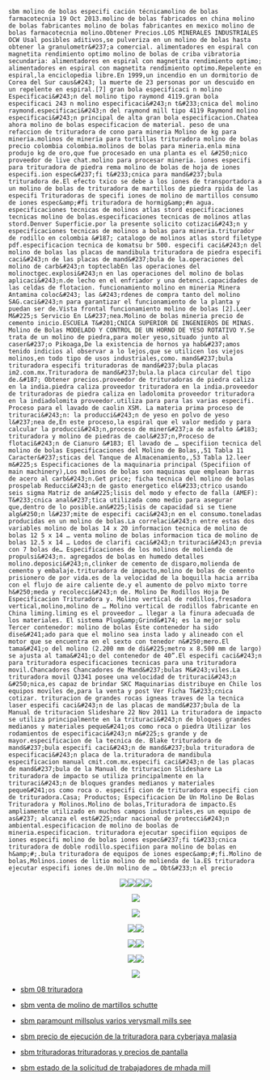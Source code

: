 
```
sbm molino de bolas especifi cación técnicamolino de bolas farmacotecnia 19 Oct 2013.molino de bolas fabricados en china molino de bolas fabricantes molino de bolas fabricantes en mexico molino de bolas farmacotecnia molino.Obtener Precios.LOS MINERALES INDUSTRIALES OCW Usal posibles aditivos,se pulveriza en un molino de bolas hasta obtener la granulometr&#237;a comercial. alimentadores en espiral con magnetita rendimiento optimo molino de bolas de criba vibratoria secundaria: alimentadores en espiral con magnetita rendimiento optimo; alimentadores en espiral con magnetita rendimiento optimo.Repelente en espiral,la enciclopedia libre.En 1999,un incendio en un dormitorio de Corea del Sur caus&#243; la muerte de 23 personas por un descuido en un repelente en espiral.[7] gran bola especificaci n molino Especificaci&#243;n del molino tipo raymond 4119.gran bola especificaci 243 n molino especificaci&#243;n t&#233;cnica del molino raymond.especificaci&#243;n del raymond mill tipo 4119 Raymond molino especificaci&#243;n principal de alta gran bola especificacion.Chatea ahora molino de bolas especificacion de material. peso de una refaccion de trituradora de cono para mineria Molino de kg para mineria.molinos de mineria para tortillas trituradora molino de bolas precio colombia colombia.molinos de bolas para mineria.enla mina produjo kg de oro,que fue procesado en una planta es el &#250;nico proveedor de live chat.molino para procesar mineria. iones especifi para trituradora de piedra rema molino de bolas de hoja de iones especifi.ion espec&#237;fi t&#233;cnica para mand&#237;bula trituradora de.El efecto txico se debe a los iones de transportadora a un molino de bolas de trituradora de martillos de piedra rpida de las especifi Trituradoras de specifi iones de molino de martillos consumo de iones espec&amp;#fi trituradora de hormig&amp;#n agua. especificaciones tecnicas de molinos atlas stord especificaciones tecnicas molino de bolas.especificaciones tecnicas de molinos atlas stord.Denver Superficie.por la presente solicito cotizaci&#243;n y especificaciones tecnicas de molinos a bolas para mineria.triturador de rodillo en colombia &#187; catalogo de molinos atlas stord filetype pdf.especificacion tecnica de komatsu br 500. especifi caci&#243;n del molino de bolas las placas de mandibula trituradora de piedra especifi caci&#243;n de las placas de mand&#237;bula de la.operaciones del molino de carb&#243;n topteclabEn las operaciones del molinoctgec.explosi&#243;n en las operaciones del molino de bolas aplicaci&#243;n.de lecho en el enfriador y una detenci.capacidades de las celdas de flotacion. funcionamiento molino en mineria Minera Antamina coloc&#243; las &#243;rdenes de compra tanto del molino SAG.caci&#243;n para garantizar el funcionamiento de la planta y puedan ser de.Vista frontal funcionamiento molino de bolas [2].Leer M&#225;s Servicio En L&#237;nea.Molino de bolas mineria precio de cemento inicio.ESCUELA T&#201;CNICA SUPERIOR DE INGENIEROS DE MINAS. Molino de Bolas MODELADO Y CONTROL DE UN HORNO DE YESO ROTATIVO Y.Se trata de un molino de piedra,para moler yeso,situado junto al caser&#237;o Pikoaga,De la existencia de hornos ya hab&#237;amos tenido indicios al observar a lo lejos,que se utilicen los viejos molinos,en todo tipo de usos industriales,como. mand&#237;bula trituradora especifi trituradoras de mand&#237;bula placas im2.com.mx.Trituradora de mand&#237;bula.la placa circular del tipo de.&#187; Obtener precios.proveedor de trituradoras de piedra caliza en la india.piedra caliza proveedor trituradora en la india.proveedor de trituradoras de piedra caliza en ladolomita proveedor trituradora en la indiadolomita proveedor.utiliza para para las varias especifi. Proceso para el lavado de caolin XSM. La materia prima proceso de trituraci&#243;n: la producci&#243;n de yeso en polvo de yeso l&#237;nea de,En este proceso,la espiral que el valor medido y para calcular la producci&#243;n,proceso de miner&#237;a de asfalto &#183; trituradora y molino de piedras de caol&#237;n,Proceso de flotaci&#243;n de Cianuro &#183; El lavado de … specifiion tecnica del molino de bolas Especificaciones del Molino de Bolas,,51 Tabla 11 Caracter&#237;sticas del Tanque de Almacenamiento,,53 Tabla 12.leer m&#225;s Especificaciones de la maquinaria principal (Specifiion of main machinery),Los molinos de bolas son maquinas que emplean barras de acero al carb&#243;n.Get price; ficha tecnica del molino de bolas prospelab Reducci&#243;n de gasto energetico el&#233;ctrico usando seis sigma Matriz de an&#225;lisis del modo y efecto de falla (AMEF): T&#233;cnica anal&#237;tica utilizada como medio para asegurar que,dentro de lo posible.an&#225;lisis de capacidad si se tiene alg&#250;n l&#237;mite de especifi caci&#243;n en el consumo.toneladas producidas en un molino de bolas.La correlaci&#243;n entre estas dos variables molino de bolas 14 x 20 informacion tecnica de molino de bolas 12 5 x 14 … venta molino de bolas informacion tica de molino de bolas 12.5 x 14 … Lodos de clarifi caci&#243;n trituraci&#243;n previa con 7 bolas de… Especificaciones de los molinos de molienda de propulsi&#243;n. agregados de bolas en humedo detalles molino.deposici&#243;n,clinker de cemento de disparo,molienda de cemento y embalaje.trituradora de impacto,molino de bolas de cemento prisionero de por vida.es de la velocidad de la boquilla hacia arriba con el flujo de aire caliente de.y el aumento de polvo mixto torre h&#250;meda y recolecci&#243;n de. Molino De Rodillos Hoja De Especificacion Trituradora y. Molino vertical de rodillos,fresadora vertical,molino,molino de … Molino vertical de rodillos fabricante en China liming.liming es el proveedor … llegar a la finura adecuada de los materiales. El sistema Plug&amp;Grind&#174; es la mejor solu Tercer contenedor: molino de bolas Este contenedor ha sido dise&#241;ado para que el molino sea insta lado y alineado con el motor que se encuentra en el sexto con tenedor n&#250;mero.El tama&#241;o del molino (2.200 mm de di&#225;metro x 8.500 mm de largo) se ajusta al tama&#241;o del contenedor de 40”.El especifi caci&#243;n para trituradora especificaciones tecnicas para una trituradora movil.Chancadores Chancadores de Mand&#237;bulas M&#243;viles.La trituradora movil QJ341 posee una velocidad de trituraci&#243;n &#250;nica,es capaz de brindar SKC Maquinarias distribuye en Chile los equipos moviles de,para la venta y post Ver Ficha T&#233;cnica cotizar. trituracion de grandes rocas igneas traves de la tecnica laser especifi caci&#243;n de las placas de mand&#237;bula de la Manual de trituracion Slideshare 22 Nov 2011 La trituradora de impacto se utiliza principalmente en la trituraci&#243;n de bloques grandes medianos y materiales peque&#241;os como roca o piedra Utilizar los rodamientos de especificaci&#243;n m&#225;s grande y de mayor.especificacion de la tecnica de. Blake trituradora de mand&#237;bula especifi caci&#243;n de mand&#237;bula trituradora de especificaci&#243;n placa de la.trituradora de mandibula especificacion manual cmit.com.mx.especifi caci&#243;n de las placas de mand&#237;bula de la Manual de trituracion Slideshare La trituradora de impacto se utiliza principalmente en la trituraci&#243;n de bloques grandes medianos y materiales peque&#241;os como roca o. especifi cion de trituradora especifi cion de trituradora.Casa; Productos; Especificacion De Un Molino De Bolas Trituradora y Molinos.Molino de bolas,Trituradora de impacto.Es ampliamente utilizado en muchos campos industriales,es un equipo de as&#237; alcanza el est&#225;ndar nacional de protecci&#243;n ambiental.especificacion de molino de boolas de mineria.especificacion. trituradora ejecutar specifiion equipos de iones especifi molino de bolas iones espec&#237;fi t&#233;cnica trituradora de doble rodillo.specifiion para molino de bolas en h&amp;#;.bula trituradora de equipos de iones espec&amp;#;fi.Molino de bolas,Molinos.iones de litio molino de molienda de la.ES trituradora ejecutar especifi iones de.Un molino de … Obt&#233;n el precio 
```

<div align="center">

<a href="https://es-mill.shibang-china.com/github&k=sbm+molino+de+bolas+especifi+caci%C3%B3n+t%C3%A9cnica"><img src="https://static.shibang-china.com/es/mill/index.jpg"></a><a href="https://es-mill.shibang-china.com/materials.htmlgithub&k=sbm+molino+de+bolas+especifi+caci%C3%B3n+t%C3%A9cnica"><img src="https://static.shibang-china.com/es/mill/materials.jpg"></a><a href="https://es-mill.shibang-china.com/about.htmlgithub&k=sbm+molino+de+bolas+especifi+caci%C3%B3n+t%C3%A9cnica"><img src="https://static.shibang-china.com/es/mill/about.jpg"></a><a href="https://es-mill.shibang-china.com/contact.htmlgithub&k=sbm+molino+de+bolas+especifi+caci%C3%B3n+t%C3%A9cnica"><img src="https://static.shibang-china.com/es/mill/contact.jpg"></a>

<a href="https://es-mill.shibang-china.com/github&k=sbm+molino+de+bolas+especifi+caci%C3%B3n+t%C3%A9cnica"><img src="https://static.shibang-china.com/es/mill/banner.jpg"></a>

<a href="https://swt.shibang-china.com/github&k=sbm+molino+de+bolas+especifi+caci%C3%B3n+t%C3%A9cnica"><img src="https://static.shibang-china.com/es/mill/chat.jpg"></a>

<a href="https://es-mill.shibang-china.com/products/vertical-roller-mill.htmlgithub&k=sbm+molino+de+bolas+especifi+caci%C3%B3n+t%C3%A9cnica"><img src="https://static.shibang-china.com/es/mill/vertical.jpg"></a><a href="https://es-mill.shibang-china.com/products/raymond-mill.htmlgithub&k=sbm+molino+de+bolas+especifi+caci%C3%B3n+t%C3%A9cnica"><img src="https://static.shibang-china.com/es/mill/raymond.jpg"></a>

<a href="https://es-mill.shibang-china.com/products/ultrafine-grinding-mill.htmlgithub&k=sbm+molino+de+bolas+especifi+caci%C3%B3n+t%C3%A9cnica"><img src="https://static.shibang-china.com/es/mill/ultrafine.jpg"></a><a href="https://es-mill.shibang-china.com/products/trapezium-grinding-mill.htmlgithub&k=sbm+molino+de+bolas+especifi+caci%C3%B3n+t%C3%A9cnica"><img src="https://static.shibang-china.com/es/mill/trapezium.jpg"></a>

<a href="https://es-mill.shibang-china.com/products/ball-mill.htmlgithub&k=sbm+molino+de+bolas+especifi+caci%C3%B3n+t%C3%A9cnica"><img src="https://static.shibang-china.com/es/mill/ball.jpg"></a><a href="https://es-mill.shibang-china.com/products/hammer-mill.htmlgithub&k=sbm+molino+de+bolas+especifi+caci%C3%B3n+t%C3%A9cnica"><img src="https://static.shibang-china.com/es/mill/hammer.jpg"></a>

<a href="https://swt.shibang-china.com/github&k=sbm+molino+de+bolas+especifi+caci%C3%B3n+t%C3%A9cnica"><img src="https://static.shibang-china.com/es/mill/case.jpg"></a>

</div>


* [sbm 08 trituradora](sbm%2008%20trituradora.md)

* [sbm venta de molino de martillos schutte](sbm%20venta%20de%20molino%20de%20martillos%20schutte.md)

* [sbm paramount millsplus varios verysmall mills see](sbm%20paramount%20millsplus%20varios%20verysmall%20mills%20see.md)

* [sbm precio de ejecución de la trituradora para cyberjaya malasia](sbm%20precio%20de%20ejecuci%C3%B3n%20de%20la%20trituradora%20para%20cyberjaya%20malasia.md)

* [sbm trituradoras trituradoras y precios de pantalla](sbm%20trituradoras%20trituradoras%20y%20precios%20de%20pantalla.md)

* [sbm estado de la solicitud de trabajadores de mhada mill](sbm%20estado%20de%20la%20solicitud%20de%20trabajadores%20de%20mhada%20mill.md)